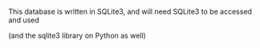 This database is written in SQLite3, and will need SQLite3 to be accessed and used

(and the sqlite3 library on Python as well)
